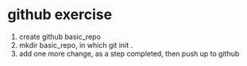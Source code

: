 # github exercise

1. create github basic_repo
1. mkdir basic_repo, in which git init .
1. add one more change, as a step completed, then push up to github

